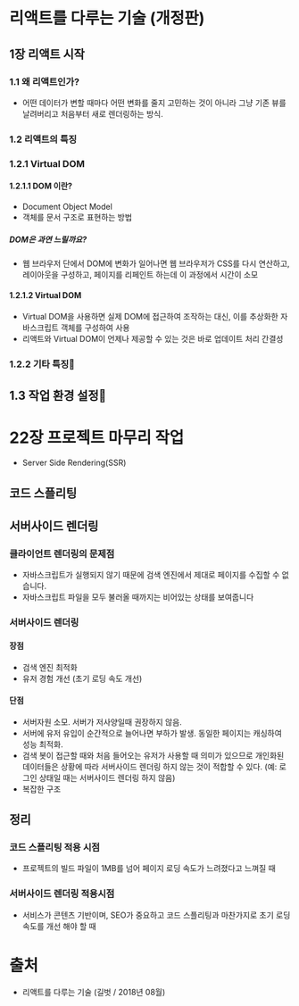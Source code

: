 # 리액트를 다루는 기술 (개정판)

## 1장 리액트 시작

### 1.1 왜 리액트인가?

- 어떤 데이터가 변할 때마다 어떤 변화를 줄지 고민하는 것이 아니라 그냥 기존 뷰를 날려버리고 처음부터 새로 렌더링하는 방식.

### 1.2 리액트의 특징

### 1.2.1 Virtual DOM

#### 1.2.1.1 DOM 이란?

- Document Object Model
- 객체를 문서 구조로 표현하는 방법

##### DOM은 과연 느릴까요?

- 웹 브라우저 단에서 DOM에 변화가 일어나면 웹 브라우저가 CSS를 다시 연산하고, 레이아웃을 구성하고, 페이지를 리페인트 하는데 이 과정에서 시간이 소모

#### 1.2.1.2 Virtual DOM

- Virtual DOM을 사용하면 실제 DOM에 접근하여 조작하는 대신, 이를 추상화한 자바스크립트 객체를 구성하여 사용
- 리액트와 Virtual DOM이 언제나 제공할 수 있는 것은 바로 업데이트 처리 간결성

### 1.2.2 기타 특징

## 1.3 작업 환경 설정

# 22장 프로젝트 마무리 작업

- Server Side Rendering(SSR)

## 코드 스플리팅

## 서버사이드 렌더링

### 클라이언트 렌더링의 문제점

- 자바스크립트가 실행되지 않기 때문에 검색 엔진에서 제대로 페이지를 수집할 수 없습니다.
- 자바스크립트 파일을 모두 불러올 때까지는 비어있는 상태를 보여줍니다

### 서버사이드 렌더링

#### 장점

- 검색 엔진 최적화
- 유저 경험 개선 (초기 로딩 속도 개선)

#### 단점

- 서버자원 소모. 서버가 저사양일때 권장하지 않음.
- 서버에 유저 유입이 순간적으로 늘어나면 부하가 발생. 동일한 페이지는 캐싱하여 성능 최적화.
- 검색 봇이 접근할 때와 처음 들어오는 유저가 사용할 때 의미가 있으므로 개인화된 데이터들은 상황에 따라 서버사이드 렌더링 하지 않는 것이 적합할 수 있다. (예: 로그인 상태일 때는 서버사이드 렌더링 하지 않음)
- 복잡한 구조

## 정리

### 코드 스플리팅 적용 시점

- 프로젝트의 빌드 파일이 1MB를 넘어 페이지 로딩 속도가 느려졌다고 느껴질 때

### 서버사이드 렌더링 적용시점

- 서비스가 콘텐츠 기반이며, SEO가 중요하고 코드 스플리팅과 마찬가지로 초기 로딩 속도를 개선 해야 할 때

# 출처

- 리액트를 다루는 기술 (길벗 / 2018년 08월)
